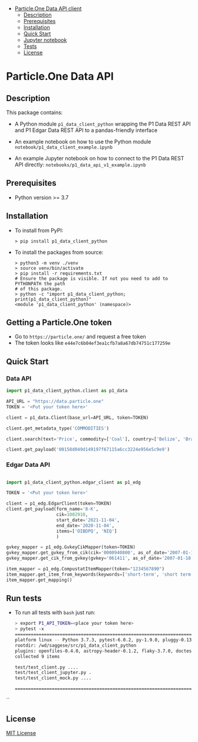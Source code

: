 <!--ts-->
   * [Particle.One Data API client](#particleone-data-api-client)
      * [Description](#description)
      * [Prerequisites](#prerequisites)
      * [Installation](#installation)
      * [Quick Start](#quick-start)
      * [Jupyter notebook](#jupyter-notebook)
      * [Tests](#tests)
      * [License](#license)



<!--te-->

# Particle.One Data API

## Description

This package contains:
- A Python module `p1_data_client_python` wrapping the P1 Data REST API 
and P1 Edgar Data REST API to a pandas-friendly interface
- An example notebook on how to use the Python module
  `notebook/p1_data_client_example.ipynb`

- An example Jupyter notebook on how to connect to the P1 Data REST API directly:
  `notebooks/p1_data_api_v1_example.ipynb`

## Prerequisites

- Python version >= 3.7

## Installation

- To install from PyPI:
  ```shell script
  > pip install p1_data_client_python
  ```

- To install the packages from source:
  ```
  > python3 -m venv ./venv
  > source venv/bin/activate
  > pip install -r requirements.txt
  # Ensure the package is visible. If not you need to add to PYTHONPATH the path
  # of this package.
  > python -c "import p1_data_client_python; print(p1_data_client_python)"
  <module 'p1_data_client_python' (namespace)>
  ```

## Getting a Particle.One token

- Go to `https://particle.one/` and request a free token
- The token looks like `e44e7c6b04ef3ea1cfb7a8a67db74751c177259e`

## Quick Start

### Data API

```python
import p1_data_client_python.client as p1_data

API_URL = "https://data.particle.one"
TOKEN = '<Put your token here>'

client = p1_data.Client(base_url=API_URL, token=TOKEN)

client.get_metadata_type('COMMODITIES')

client.search(text='Price', commodity=['Coal'], country=['Belize', 'Brazil'])

client.get_payload('00158d049d149197f67115a6cc3224e956e5c9e9')
```

### Edgar Data API

```python

import p1_data_client_python.edgar_client as p1_edg

TOKEN = '<Put your token here>'

client = p1_edg.EdgarClient(token=TOKEN)
client.get_payload(form_name='8-K',
                   cik=1002910,
                   start_date='2021-11-04',
                   end_date='2020-11-04',
                   items=['OIBDPQ', 'NIQ']
                   )

gvkey_mapper = p1_edg.GvkeyCikMapper(token=TOKEN)
gvkey_mapper.get_gvkey_from_cik(cik='0000940800', as_of_date='2007-01-18')
gvkey_mapper.get_cik_from_gvkey(gvkey='061411', as_of_date='2007-01-18')

item_mapper = p1_edg.CompustatItemMapper(token="1234567890")
item_mapper.get_item_from_keywords(keywords=['short-term', 'short term'])
item_mapper.get_mapping()
``` 

## Run tests

- To run all tests with `bash` just run:
  ```bash
  > export P1_API_TOKEN=<place your token here>
  > pytest -x
  =============================================================================================== test session starts ================================================================================================
  platform linux -- Python 3.7.3, pytest-6.0.2, py-1.9.0, pluggy-0.13.1
  rootdir: /wd/saggese/src/p1_data_client_python
  plugins: openfiles-0.4.0, astropy-header-0.1.2, flaky-3.7.0, doctestplus-0.4.0, remotedata-0.3.1, arraydiff-0.3, hypothesis-5.3.0
  collected 9 items

  test/test_client.py ....                                                                                                                                                                                     [ 44%]
  test/test_client_jupyter.py .                                                                                                                                                                                [ 55%]
  test/test_client_mock.py ....                                                                                                                                                                                [100%]

  ================================================================================================ 9 passed in 3.46s =================================================================================================
``

## License

[MIT License](license.txt)
